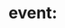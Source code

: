<!--
 * @Description: 
 * @version: 
 * @Author: Adxiong
 * @Date: 2022-03-08 14:54:45
 * @LastEditors: Adxiong
 * @LastEditTime: 2022-03-08 16:09:22
-->


# event:
  
